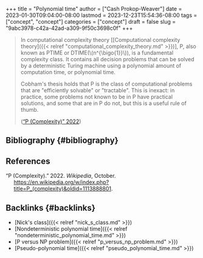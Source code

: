+++
title = "Polynomial time"
author = ["Cash Prokop-Weaver"]
date = 2023-01-30T09:04:00-08:00
lastmod = 2023-12-23T15:54:36-08:00
tags = ["concept", "concept"]
categories = ["concept"]
draft = false
slug = "9abc3978-c42a-42ad-a309-9f50c3698c0f"
+++

> In computational complexity theory [[Computational complexity theory]({{< relref "computational_complexity_theory.md" >}})], P, also known as PTIME or DTIME(\\(n^{\bigo{1}}\\)), is a fundamental complexity class. It contains all decision problems that can be solved by a deterministic Turing machine using a polynomial amount of computation time, or polynomial time.
>
> Cobham's thesis holds that P is the class of computational problems that are "efficiently solvable" or "tractable". This is inexact: in practice, some problems not known to be in P have practical solutions, and some that are in P do not, but this is a useful rule of thumb.
>
> (<a href="#citeproc_bib_item_1">“P (Complexity)” 2022</a>)


## Bibliography {#bibliography}

## References

<style>.csl-entry{text-indent: -1.5em; margin-left: 1.5em;}</style><div class="csl-bib-body">
  <div class="csl-entry"><a id="citeproc_bib_item_1"></a>“P (Complexity).” 2022. <i>Wikipedia</i>, October. <a href="https://en.wikipedia.org/w/index.php?title=P_(complexity)&oldid=1113888801">https://en.wikipedia.org/w/index.php?title=P_(complexity)&#38;oldid=1113888801</a>.</div>
</div>



## Backlinks {#backlinks}

-   [Nick's class]({{< relref "nick_s_class.md" >}})
-   [Nondeterministic polynomial time]({{< relref "nondeterministic_polynomial_time.md" >}})
-   [P versus NP problem]({{< relref "p_versus_np_problem.md" >}})
-   [Pseudo-polynomial time]({{< relref "pseudo_polynomial_time.md" >}})
